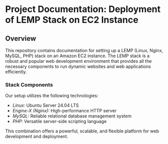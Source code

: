 # Project Documentation: Deployment of LEMP Stack on EC2 Instance

## Overview
This repository contains documentation for setting up a LEMP (Linux, Nginx, MySQL, PHP) stack on an Amazon EC2 instance. The LEMP stack is a robust and popular web development environment that provides all the necessary components to run dynamic websites and web applications efficiently.

### Stack Components
Our setup utilizes the following technologies:

- *Linux:* Ubuntu Server 24.04 LTS
- *Engine-X (Nginx):* High-performance HTTP server
- *MySQL:* Reliable relational database management system
- *PHP:* Versatile server-side scripting language

This combination offers a powerful, scalable, and flexible platform for web development and deployment.
